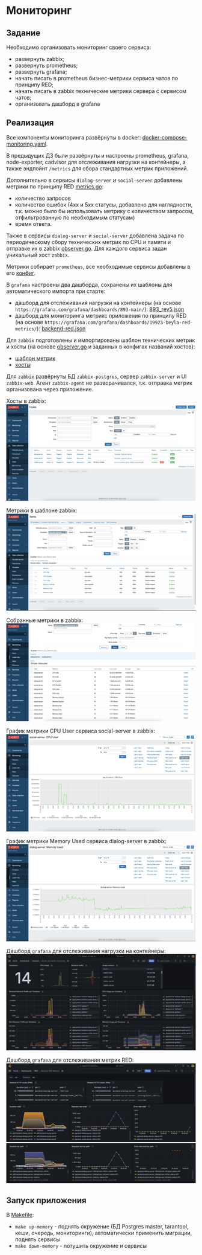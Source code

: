 # Мониторинг

## Задание

Необходимо организовать мониторинг своего сервиса:
- развернуть zabbix;
- развернуть prometheus;
- развернуть grafana;
- начать писать в prometheus бизнес-метрики сервиса чатов по принципу RED;
- начать писать в zabbix технические метрики сервера с сервисом чатов;
- организовать дашборд в grafana

## Реализация

Все компоненты мониторинга развёрнуты в docker: [docker-compose-monitoring.yaml](../deployments/docker-compose-monitoring.yaml).  

В предыдущих ДЗ были развёрнуты и настроены prometheus, grafana, node-exporter, cadvisor для отслеживания нагрузки на контейнеры, а также эндпойнт `/metrics` для сбора стандартных метрик приложений.   

Дополнительно в сервисы `dialog-server` и `social-server` добавлены метрики по принципу RED [metrics.go](../backend/pkg/http/server/metrics.go):
- количество запросов
- количество ошибок (4xx и 5xx статусы, добавлено для наглядности, т.к. можно было бы использовать метрику с количеством запросом, отфильтрованную по необходимым статусам)
- время ответа.  

Также в сервисы `dialog-server` и `social-server` добавлена задача по периодическому сбору технических метрик по CPU и памяти и отправке их в zabbix [observer.go](../backend/pkg/zabbix/observer.go). Для каждого сервиса задан уникальный хост `zabbix`.   

Метрики собирает `prometheus`, все необходимые сервисы добавлены в его [конфиг](../deployments/monitoring/prometheus/prometheus.yml).  

В `grafana` настроены два дашборда, сохранены их шаблоны для автоматического импорта при старте:
- дашборд для отслеживания нагрузки на контейнеры (на основе `https://grafana.com/grafana/dashboards/893-main/`): [893_rev5.json](../deployments/monitoring/grafana/dashboards/imported/893_rev5.json)
- дашборд для мониторинга метрикс приложения по принципу RED (на основе `https://grafana.com/grafana/dashboards/19923-beyla-red-metrics/`): [backend-red.json](../deployments/monitoring/grafana/dashboards/red/backend-red.json)

Для `zabbix` подготовлены и импортированы шаблон технических метрик и хосты (на основе [observer.go](../backend/pkg/zabbix/observer.go) и заданных в конфигах названий хостов):
- [шаблон метрик](./zbx_template.yaml) 
- [хосты](./zbx_hosts.yaml)  

Для `zabbix` развёрнуты БД `zabbix-postgres`, сервер `zabbix-server` и UI `zabbix-web`. Агент `zabbix-agent` не разворачивался, т.к. отправка метрик организована через приложение.

Хосты в zabbix:
![zabbix_hosts](zabbix_hosts.png)

Метрики в шаблоне zabbix:
![zabbix_template_metrics](zabbix_template_metrics.png)
  
Собранные метрики в zabbix:
![zabbix_service_metrics](zabbix_service_metrics.png)
  
График метрики CPU User сервиса social-server в zabbix:
![zabbix_cpu_user](zabbix_cpu_user.png)
  
График метрики Memory Used сервиса dialog-server в zabbix:
![zabbix_memory_used](zabbix_memory_used.png)

Дашборд `grafana` для отслеживания нагрузки на контейнеры:
![grafana_containers](grafana_containers.png)

Дашборд `grafana` для отслеживания метрик RED:
![grafana_red_1](grafana_red_1.png)  
![grafana_red_2](grafana_red_2.png)


## Запуск приложения
В [Makefile](../Makefile):
- `make up-memory` - поднять окружение (БД Postgres master, tarantool, кеши, очередь, мониторинги), автоматически применить миграции, поднять сервисы
- `make down-memory` - потушить окружение и сервисы

